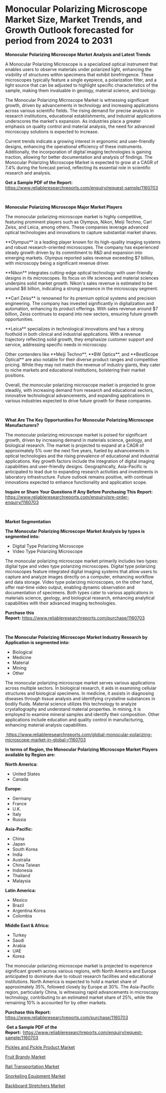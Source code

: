 <p><h1>Monocular Polarizing Microscope Market Size, Market Trends, and Growth Outlook forecasted for period from 2024 to 2031</h1></p><p><strong>Monocular Polarizing Microscope Market Analysis and Latest Trends</strong></p>
<p><p>A Monocular Polarizing Microscope is a specialized optical instrument that enables users to observe materials under polarized light, enhancing the visibility of structures within specimens that exhibit birefringence. These microscopes typically feature a single eyepiece, a polarization filter, and a light source that can be adjusted to highlight specific characteristics of the sample, making them invaluable in geology, material science, and biology.</p><p>The Monocular Polarizing Microscope Market is witnessing significant growth, driven by advancements in technology and increasing applications across various scientific fields. The rising demand for precise analysis in research institutions, educational establishments, and industrial applications underscores the market's expansion. As industries place a greater emphasis on quality control and material analysis, the need for advanced microscopy solutions is expected to increase.</p><p>Current trends indicate a growing interest in ergonomic and user-friendly designs, enhancing the operational efficiency of these instruments. Additionally, the incorporation of digital imaging technologies is gaining traction, allowing for better documentation and analysis of findings. The Monocular Polarizing Microscope Market is expected to grow at a CAGR of 7.4% during the forecast period, reflecting its essential role in scientific research and analysis.</p></p>
<p><strong>Get a Sample PDF of the Report:&nbsp;</strong> <a href="https://www.reliableresearchreports.com/enquiry/request-sample/1160703?utm_campaign=7&utm_medium=2&utm_source=Github&utm_content=ia&utm_term=17112024&utm_id=monocular-polarizing-microscope">https://www.reliableresearchreports.com/enquiry/request-sample/1160703</a></p>
<p>&nbsp;</p>
<p><strong>Monocular Polarizing Microscope Major Market Players</strong></p>
<p><p>The monocular polarizing microscope market is highly competitive, featuring prominent players such as Olympus, Nikon, Meiji Techno, Carl Zeiss, and Leica, among others. These companies leverage advanced optical technologies and innovations to capture substantial market shares.</p><p>**Olympus** is a leading player known for its high-quality imaging systems and robust research-oriented microscopes. The company has experienced steady growth driven by its commitment to R&D and expansion into emerging markets. Olympus reported sales revenue exceeding $7 billion, with microscopy being a significant revenue driver.</p><p>**Nikon** integrates cutting-edge optical technology with user-friendly designs in its microscopes. Its focus on life sciences and material sciences underpins solid market growth. Nikon's sales revenue is estimated to be around $6 billion, indicating a strong presence in the microscopy segment.</p><p>**Carl Zeiss** is renowned for its premium optical systems and precision engineering. The company has invested significantly in digitalization and automation, enhancing its product offerings. With sales revenue around $7 billion, Zeiss continues to expand into new sectors, ensuring future growth opportunities.</p><p>**Leica** specializes in technological innovations and has a strong foothold in both clinical and industrial applications. With a revenue trajectory reflecting solid growth, they emphasize customer support and service, addressing specific needs in microscopy.</p><p>Other contenders like **Meiji Techno**, **BW Optics**, and **BestScope Optical** are also notable for their diverse product ranges and competitive pricing. While they may not match the revenue of industry giants, they cater to niche markets and educational institutions, bolstering their market positions.</p><p>Overall, the monocular polarizing microscope market is projected to grow steadily, with increasing demand from research and educational sectors, innovative technological advancements, and expanding applications in various industries expected to drive future growth for these companies.</p></p>
<p>&nbsp;</p>
<p><strong>What Are The Key Opportunities For Monocular Polarizing Microscope Manufacturers?</strong></p>
<p><p>The monocular polarizing microscope market is poised for significant growth, driven by increasing demand in materials science, geology, and biological research. The market is projected to expand at a CAGR of approximately 5% over the next five years, fueled by advancements in optical technologies and the rising prevalence of educational and industrial applications. Key growth factors include the integration of digital imaging capabilities and user-friendly designs. Geographically, Asia-Pacific is anticipated to lead due to expanding research activities and investments in laboratory infrastructure. Future outlook remains positive, with continual innovations expected to enhance functionality and application scope.</p></p>
<p><strong>Inquire or Share Your Questions If Any Before Purchasing This Report:</strong> <a href="https://www.reliableresearchreports.com/enquiry/pre-order-enquiry/1160703?utm_campaign=7&utm_medium=2&utm_source=Github&utm_content=ia&utm_term=17112024&utm_id=monocular-polarizing-microscope">https://www.reliableresearchreports.com/enquiry/pre-order-enquiry/1160703</a></p>
<p>&nbsp;</p>
<p><strong>Market Segmentation</strong></p>
<p><strong>The Monocular Polarizing Microscope Market Analysis by types is segmented into:</strong></p>
<p><ul><li>Digital Type Polarizing Microscope</li><li>Video Type Polarizing Microscope</li></ul></p>
<p><p>The monocular polarizing microscope market primarily includes two types: digital type and video type polarizing microscopes. Digital type polarizing microscopes feature integrated digital imaging systems that allow users to capture and analyze images directly on a computer, enhancing workflow and data storage. Video type polarizing microscopes, on the other hand, offer real-time video output, enabling dynamic observation and documentation of specimens. Both types cater to various applications in materials science, geology, and biological research, enhancing analytical capabilities with their advanced imaging technologies.</p></p>
<p><strong>Purchase this Report:&nbsp;</strong><a href="https://www.reliableresearchreports.com/purchase/1160703?utm_campaign=7&utm_medium=2&utm_source=Github&utm_content=ia&utm_term=17112024&utm_id=monocular-polarizing-microscope">https://www.reliableresearchreports.com/purchase/1160703</a></p>
<p>&nbsp;</p>
<p><strong>The Monocular Polarizing Microscope Market Industry Research by Application is segmented into:</strong></p>
<p><ul><li>Biological</li><li>Medicine</li><li>Material</li><li>Mining</li><li>Other</li></ul></p>
<p><p>The monocular polarizing microscope market serves various applications across multiple sectors. In biological research, it aids in examining cellular structures and biological specimens. In medicine, it assists in diagnosing diseases through tissue analysis and identifying crystalline substances in bodily fluids. Material science utilizes this technology to analyze crystallography and understand material properties. In mining, it is employed to examine mineral samples and identify their composition. Other applications include education and quality control in manufacturing, enhancing material analysis capabilities.</p></p>
<p><a href="https://www.reliableresearchreports.com/global-monocular-polarizing-microscope-market-in-global-r1160703?utm_campaign=7&utm_medium=2&utm_source=Github&utm_content=ia&utm_term=17112024&utm_id=monocular-polarizing-microscope">&nbsp;https://www.reliableresearchreports.com/global-monocular-polarizing-microscope-market-in-global-r1160703</a></p>
<p><strong>In terms of Region, the Monocular Polarizing Microscope Market Players available by Region are:</strong></p>
<p>
    <p> <strong> North America: </strong>
        <ul>
            <li>United States</li>
            <li>Canada</li>
        </ul>
        </p> 
    <p> <strong> Europe: </strong>
        <ul>
            <li>Germany</li>
            <li>France</li>
            <li>U.K.</li>
            <li>Italy</li>
            <li>Russia</li>
        </ul>
        </p> 
    <p> <strong> Asia-Pacific: </strong>
        <ul>
            <li>China</li>
            <li>Japan</li>
            <li>South Korea</li>
            <li>India</li>
            <li>Australia</li>
            <li>China Taiwan</li>
            <li>Indonesia</li>
            <li>Thailand</li>
            <li>Malaysia</li>
        </ul>
        </p> 
    <p> <strong> Latin America: </strong>
        <ul>
            <li>Mexico</li>
            <li>Brazil</li>
            <li>Argentina Korea</li>
            <li>Colombia</li>
        </ul>
        </p> 
    <p> <strong> Middle East & Africa: </strong>
        <ul>
            <li>Turkey</li>
            <li>Saudi</li>
            <li>Arabia</li>
            <li>UAE</li>
            <li>Korea</li>
        </ul>
    </p>
    </p>
<p><p>The monocular polarizing microscope market is projected to experience significant growth across various regions, with North America and Europe anticipated to dominate due to robust research facilities and educational institutions. North America is expected to hold a market share of approximately 35%, followed closely by Europe at 30%. The Asia-Pacific region, particularly China, is witnessing rapid advancements in microscopy technology, contributing to an estimated market share of 25%, while the remaining 10% is accounted for by other markets.</p></p>
<p><strong>Purchase this Report: </strong><a href="https://www.reliableresearchreports.com/purchase/1160703?utm_campaign=7&utm_medium=2&utm_source=Github&utm_content=ia&utm_term=17112024&utm_id=monocular-polarizing-microscope">https://www.reliableresearchreports.com/purchase/1160703</a></p>
<p>&nbsp;<strong>Get a Sample PDF of the Report:&nbsp;&nbsp;</strong><a href="https://www.reliableresearchreports.com/enquiry/request-sample/1160703?utm_campaign=7&utm_medium=2&utm_source=Github&utm_content=ia&utm_term=17112024&utm_id=monocular-polarizing-microscope">https://www.reliableresearchreports.com/enquiry/request-sample/1160703</a></p>
<p><strong></strong></p>
<p><p><a href="https://github.com/provorikovar/Market-Research-Report-List-6/blob/main/pickles-and-pickle-product-market.md?utm_campaign=7&utm_medium=2&utm_source=Github&utm_content=ia&utm_term=17112024&utm_id=monocular-polarizing-microscope">Pickles and Pickle Product Market</a></p><p><a href="https://www.linkedin.com/pulse/fruit-brandy-revenue-growth-report-2024-2031-scanomics-9nl7f?utm_campaign=7&utm_medium=2&utm_source=Github&utm_content=ia&utm_term=17112024&utm_id=monocular-polarizing-microscope">Fruit Brandy Market</a></p><p><a href="https://issuu.com/reportprime-2/docs/rail-transportation-market-size-203_f38227b766c7c5?utm_campaign=7&utm_medium=2&utm_source=Github&utm_content=ia&utm_term=17112024&utm_id=monocular-polarizing-microscope">Rail Transportation Market</a></p><p><a href="https://issuu.com/reportprime-2/docs/snorkeling-equipment-market-size-20_27c4bc9727d544?utm_campaign=7&utm_medium=2&utm_source=Github&utm_content=ia&utm_term=17112024&utm_id=monocular-polarizing-microscope">Snorkeling Equipment Market</a></p><p><a href="https://github.com/angelajermaine/Market-Research-Report-List-5/blob/main/backboard-stretchers-market.md?utm_campaign=7&utm_medium=2&utm_source=Github&utm_content=ia&utm_term=17112024&utm_id=monocular-polarizing-microscope">Backboard Stretchers Market</a></p></p>